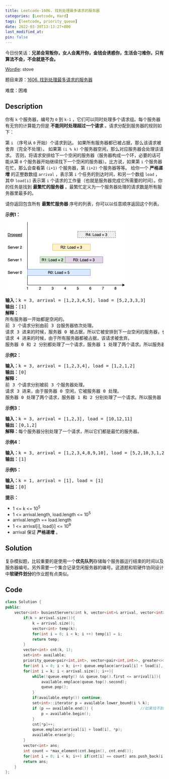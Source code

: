 ```yaml
---
title: Leetcode-1606. 找到处理最多请求的服务器
categories: [Leetcode, Hard]
tags: [leetcode, priority_queue]
date: 2022-03-30T13:13:27+800
last_modified_at: 
pin: false
---
```


今日份笑话：**兄弟会背叛你，女人会离开你，金钱会诱惑你，生活会刁难你，只有算法不会，不会就是不会。**

[Wordle](https://www.nytimes.com/games/wordle/index.html): stove

题目来源：[1606. 找到处理最多请求的服务器](https://leetcode-cn.com/problems/find-servers-that-handled-most-number-of-requests/)

难度：困难

## Description

你有 `k` 个服务器，编号为 `0` 到 `k-1` ，它们可以同时处理多个请求组。每个服务器有无穷的计算能力但是 **不能同时处理超过一个请求** 。请求分配到服务器的规则如下：

第 `i` （序号从 `0` 开始）个请求到达。
如果所有服务器都已被占据，那么该请求被舍弃（完全不处理）。
如果第 `(i % k)` 个服务器空闲，那么对应服务器会处理该请求。
否则，将请求安排给下一个空闲的服务器（服务器构成一个环，必要的话可能从第 `0` 个服务器开始继续找下一个空闲的服务器）。比方说，如果第 `i` 个服务器在忙，那么会查看第 `(i+1)` 个服务器，第 `(i+2)` 个服务器等等。
给你一个 **严格递增** 的正整数数组 `arrival` ，表示第 `i` 个任务的到达时间，和另一个数组 `load` ，其中 `load[i]` 表示第 `i` 个请求的工作量（也就是服务器完成它所需要的时间）。你的任务是找到 **最繁忙的服务器** 。最繁忙定义为一个服务器处理的请求数是所有服务器里最多的。

请你返回包含所有 **最繁忙服务器** 序号的列表，你可以以任意顺序返回这个列表。


**示例1：**

![](/images/posts/2022-03-30-13-16-20.png)

<pre>
<strong>输入：</strong>k = 3, arrival = [1,2,3,4,5], load = [5,2,3,3,3] 
<strong>输出：</strong>[1]
<strong>解释：</strong>
所有服务器一开始都是空闲的。
前 3 个请求分别由前 3 台服务器依次处理。
请求 3 进来的时候，服务器 0 被占据，所以它被安排到下一台空闲的服务器，也就是服务器 1 。
请求 4 进来的时候，由于所有服务器都被占据，该请求被舍弃。
服务器 0 和 2 分别都处理了一个请求，服务器 1 处理了两个请求。所以服务器 1 是最忙的服务器。
</pre>

**示例2：**

<pre>
<strong>输入：</strong>k = 3, arrival = [1,2,3,4], load = [1,2,1,2]
<strong>输出：</strong>[0]
<strong>解释：</strong>
前 3 个请求分别被前 3 个服务器处理。
请求 3 进来，由于服务器 0 空闲，它被服务器 0 处理。
服务器 0 处理了两个请求，服务器 1 和 2 分别处理了一个请求。所以服务器 0 是最忙的服务器。
</pre>

**示例3：**

<pre>
<strong>输入：</strong>k = 3, arrival = [1,2,3], load = [10,12,11]
<strong>输出：</strong>[0,1,2]
<strong>解释：</strong>每个服务器分别处理了一个请求，所以它们都是最忙的服务器。
</pre>

**示例4：**

<pre>
<strong>输入：</strong>k = 3, arrival = [1,2,3,4,8,9,10], load = [5,2,10,3,1,2,2]
<strong>输出：</strong>[1]
</pre>

**示例5：**

<pre>
<strong>输入：</strong>k = 1, arrival = [1], load = [1]
<strong>输出：</strong>[0]
</pre>

**提示：**

- 1 <= k <= 10<sup>5</sup>
- 1 <= arrival.length, load.length <= 10<sup>5</sup>
- arrival.length == load.length
- 1 <= arrival[i], load[i] <= 10<sup>9</sup>
- arrival 保证 **严格递增** 。


## Solution

复杂模拟题，比较重要的是使用一个**优先队列**存储每个服务器运行结束的时间以及服务器编号。另外需要一个集合记录空闲服务器的编号。这道题和软硬件协同设计中**软硬件划分**的作业题有点类似。


## Code
```c++
class Solution {
public:
    vector<int> busiestServers(int k, vector<int>& arrival, vector<int>& load) {
        if(k > arrival.size()){
            k = arrival.size();
            vector<int> temp(k);
            for(int i = 0; i < k; i ++) temp[i] = i;
            return temp;
        }
        vector<int> cnt(k, 1);
        set<int> available;
        priority_queue<pair<int,int>, vector<pair<int,int>>, greater<>> queue;
        for(int i = 0; i < k; i++) queue.emplace(arrival[i] + load[i], i);
        for(int i = k; i < arrival.size(); i++){
            while(!queue.empty() && queue.top().first <= arrival[i]){
                available.emplace(queue.top().second);
                queue.pop();
            }
            if(available.empty()) continue;
            set<int>::iterator p = available.lower_bound(i % k);
            if (p == available.end()) {                     //如果找不到，意味着set中的值都比i%k小，那么直接取编号最小的服务器
                p = available.begin();
            }
            cnt[*p]++;
            queue.emplace(arrival[i] + load[i], *p);
            available.erase(p);
        }
        vector<int> ans;
        int count = *max_element(cnt.begin(), cnt.end());
        for(int i = 0; i < k; i++) if(cnt[i] == count) ans.push_back(i);
        return ans;
    }
};
```
